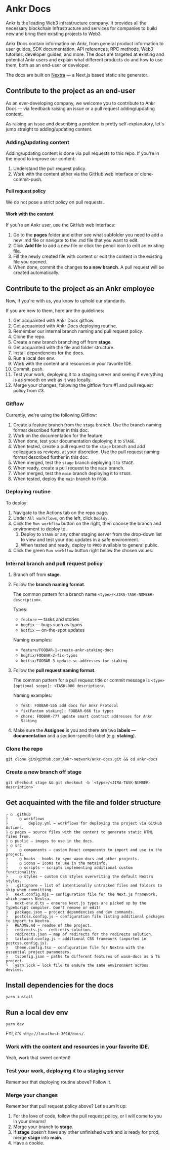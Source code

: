 # Ankr Docs
Ankr is the leading Web3 infrastructure company. It provides all the necessary blockchain infrastructure and services for companies to build new and bring their existing projects to Web3.

Ankr Docs contain information on Ankr, from general product information to user guides, SDK documentation, API references, RPC methods, Web3 tutorials, developer guides, and more.
The docs are targeted at existing and potential Ankr users and explain what different products do and how to use them, both as an end-user or developer.  

The docs are built on [Nextra](https://nextra.vercel.app/) — a Next.js based static site generator.


## Contribute to the project as an end-user
As an ever-developing company, we welcome you to contribute to Ankr Docs — via feedback raising an issue or a pull request adding/updating content.

As raising an issue and describing a problem is pretty self-explanatory, let's jump straight to adding/updating content.


### Adding/updating content
Adding/updating content is done via pull requests to this repo.
If you're in the mood to improve our content:
1. Understand the pull request policy.
2. Work with the content either via the GitHub web interface or clone-commit-push. 


#### Pull request policy
We do not pose a strict policy on pull requests. 


#### Work with the content
If you're an Ankr user, use the GitHub web interface:
1. Go to the **pages** folder and either see what subfolder you need to add a new .md file or navigate to the .md file that you want to edit. 
2. Click **Add file** to add a new file or click the pencil icon to edit an existing file.
3. Fill the newly created file with content or edit the content in the existing file you opened.
4. When done, commit the changes **to a new branch**. A pull request will be created automatically.


## Contribute to the project as an Ankr employee 
Now, if you're with us, you know to uphold our standards. 

If you are new to them, here are the guidelines:
1. Get acquainted with Ankr Docs gitflow.
2. Get acquainted with Ankr Docs deploying routine.
3. Remember our internal branch naming and pull request policy.
4. Clone the repo.
5. Create a new branch branching off from **stage**.
6. Get acquainted with the file and folder structure. 
7. Install dependencies for the docs.
8. Run a local dev env.
9. Work with the content and resources in your favorite IDE.
10. Commit, push.
11. Test your work, deploying it to a staging server and seeing if everything is as smooth on web as it was locally.
12. Merge your changes, following the gitflow from #1 and pull request policy from #3.


### Gitflow
Currently, we're using the following Gitflow:
1. Create a feature branch from the `stage` branch. Use the branch naming format described further in this doc.
2. Work on the documentation for the feature.
3. When done, test your documentation deploying it to `STAGE`.
4. When tested, create a pull request to the `stage` branch and add colleagues as reviews, at your discretion. Use the pull request naming format described further in this doc.
5. When merged, test the `stage` branch deploying it to `STAGE`.
6. When ready, create a pull request to the `main` branch.
7. When merged, test the `main` branch deploying it to `STAGE`.
8. When tested, deploy the `main` branch to `PROD`.


### Deploying routine
To deploy:
1. Navigate to the Actions tab on the repo page.
2. Under `All workflows`, on the left, click `Deploy`.
3. Click the `Run workflow` button on the right, then choose the branch and environment to deploy to.
   1. Deploy to `STAGE` or any other staging server from the drop-down list to view and test your doc updates in a safe environment.
   2. When tested and ready, deploy to `PROD` available to general public. 
4. Click the green `Run workflow` button right below the chosen values.


### Internal branch and pull request policy
1. Branch off from **stage**.

2. Follow the **branch naming format**. 

   The common pattern for a branch name `<type>/<JIRA-TASK-NUMBER-description>`.

   Types: 
   * `feature` — tasks and stories
   * `bugfix` — bugs such as typos
   * `hotfix` — on-the-spot updates

   Naming examples:
   * `feature/FOOBAR-1-create-ankr-staking-docs`
   * `bugfix/FOOBAR-2-fix-typos`
   * `hotfix/FOOBAR-3-update-sc-addresses-for-staking`

3. Follow the **pull request naming format**.

   The common pattern for a pull request title or commit message is `<type>[optional scope]: <TASK-000 description>`.

   Naming examples:
   * `feat: FOOBAR-555 add docs for Ankr Protocol`
   * `fix(Fantom staking): FOOBAR-666 fix typos`
   * `chore: FOOBAR-777 update smart contract addresses for Ankr Staking`
   
4. Make sure the **Assignee** is you and there are two **labels** — **documentation** and a section-specific label (e.g. **staking**). 


### Clone the repo

```shell
git clone git@github.com:Ankr-network/ankr-docs.git && cd ankr-docs
```

### Create a new branch off **stage**

```shell
git checkout stage && git checkout -b `<type>/<JIRA-TASK-NUMBER-description>`
```

## Get acquainted with the file and folder structure
```
┌ ○ .github 
├     ○ workflows 
├         deploy.yml — workflows for deploying the project via GitHub Actions.
├ ○ pages — source files with the content to generate static HTML files from.
├ ○ public — images to use in the docs.
├ ○ src  
├     ○ components — custom React components to import and use in the project.
├     ○ hooks — hooks to sync wasm-docs and other projects.
├     ○ icons — icons to use in the metainfo.
├     ○ scripts — scripts implementing additional custom functionality.
├     ○ styles — custom CSS styles overwriting the default Nextra styles.
├   .gitignore — list of intentionally untracked files and folders to skip when committing.
├   next.config.mjs — configuration file for the Next.js framework, which powers Nextra.
├   next-env.d.ts — ensures Next.js types are picked up by the TypeScript compiler. Don't remove or edit!
├   package.json — project dependencies and dev commands.
├   postcss.config.js — configuration file listing additional packages to import to Nextra.
├   README.md — readme of the project.
├   redirects.js — redirects solution.
├   redirects.json — map of redirects for the redirects solution.
├   tailwind.config.js — additional CSS framework (imported in postcss.config.js).
├   theme.config.tsx — configuration file for Nextra with the essential project parameters.
├   tsconfig.json — paths to different features of wasm-docs as a TS project. 
└   yarn.lock — lock file to ensure the same environment across devices.
```
## Install dependencies for the docs
```shell
yarn install
```

## Run a local dev env
```shell
yarn dev
```

FYI, it's `http://localhost:3016/docs/`.


### Work with the content and resources in your favorite IDE.
Yeah, work that sweet content!


### Test your work, deploying it to a staging server
Remember that deploying routine above? Follow it.


### Merge your changes
Remember that pull request policy above?
Let's sum it up:
1. For the love of code, follow the pull request policy, or I will come to you in your dreams! 
2. Merge your branch to **stage**.
3. If **stage** doesn't have any other unfinished work and is ready for prod, merge **stage** into **main**.
4. Have a cookie.



